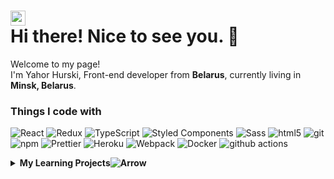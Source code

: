 <h1><img src="https://emojis.slackmojis.com/emojis/images/1643515207/12254/stockrocket.gif?1643515207" width="24"/><br /> Hi there! Nice to see you. 👋</h1>


<p>Welcome to my page! </br> I'm Yahor Hurski, Front-end developer from <b>Belarus</b>, currently living in <b>Minsk, Belarus</b>.</p>
<h3>Things I code with</h3>
<p>
  <img alt="React" src="https://img.shields.io/badge/-React-45b8d8?style=flat-square&logo=react&logoColor=white" />
  <img alt="Redux" src="https://img.shields.io/badge/-Redux-764ABC?style=flat-square&logo=redux&logoColor=white" />
  <img alt="TypeScript" src="https://img.shields.io/badge/-TypeScript-007ACC?style=flat-square&logo=typescript&logoColor=white" />
  <img alt="Styled Components" src="https://img.shields.io/badge/-Styled_Components-db7092?style=flat-square&logo=styled-components&logoColor=white" />
  <img alt="Sass" src="https://img.shields.io/badge/-Sass-CC6699?style=flat-square&logo=sass&logoColor=white" />
  <img alt="html5" src="https://img.shields.io/badge/-HTML5-E34F26?style=flat-square&logo=html5&logoColor=white" />
  <img alt="git" src="https://img.shields.io/badge/-Git-F05032?style=flat-square&logo=git&logoColor=white" />
  <img alt="npm" src="https://img.shields.io/badge/-NPM-CB3837?style=flat-square&logo=npm&logoColor=white" />
  <img alt="Prettier" src="https://img.shields.io/badge/-Prettier-F7B93E?style=flat-square&logo=prettier&logoColor=white" />
  <img alt="Heroku" src="https://img.shields.io/badge/-Heroku-430098?style=flat-square&logo=heroku&logoColor=white" />
  <img alt="Webpack" src="https://img.shields.io/badge/-Webpack-8DD6F9?style=flat-square&logo=webpack&logoColor=white" /> 
  <img alt="Docker" src="https://img.shields.io/badge/-Docker-46a2f1?style=flat-square&logo=docker&logoColor=white" />
  <img alt="github actions" src="https://img.shields.io/badge/-Github_Actions-2088FF?style=flat-square&logo=github-actions&logoColor=white" />
</p>

<!-- start work project section -->
<details>
<summary><b>My Learning Projects<img alt="Arrow" src="https://emojis.slackmojis.com/emojis/images/1643515005/10345/arrow-right.gif?1643515005"/></b></summary>
<table>
  <thead>
    <tr>
      <th>Project</th>
      <th>Skills used</th>
      <th>Description</th>
    </tr>
  </thead>
  <tbody>
    <tr>
      <td><a href='https://github.com/hrsk/samurai-way'>Social Network</a></td>
      <td>HTML, CSS, React, Redux, Typescript, Redux-Form, Formik, Axios, Jest</td>
      <td>This is my first project that started my programming training</td>
    </tr>
    <tr>
      <td><a href='https://hrsk.github.io/counter/'>Counter</a></td>
      <td>HTML, CSS, React, Redux, Typescript, Styled-Components</td>
      <td>It's a simple counter and counter with settings</td>
    </tr>
    <tr>
      <td><a href="https://github.com/hrsk/todolist-main">Todolist</a></td>
      <td>HTML, CSS, React, Redux, Redux Toolkit, Typescript, Formik, Axios, Jest, Material-UI</td>
      <td>write html cod here and the result will display there</td>
    </tr>
    </tbody>
</table>
</details>
<!-- end work project section -->
